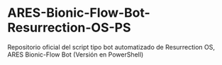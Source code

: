 # ARES-Bionic-Flow-Bot-Resurrection-OS-PS
Repositorio oficial del script tipo bot automatizado de Resurrection OS, ARES Bionic-Flow Bot (Versión en PowerShell)
